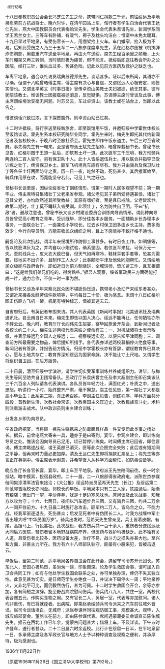      绥行纪略 

   十八日奉教职员公会会长冯芝生先生之命，携带同仁捐款二千元，前往绥远及平地泉慰劳前方抗战将士。晚六时许，在清华园站上车，偕行者有学生自治会代表王达仁先生，燕大中国教职员会代表梅贻宝先生，学生会代表朱焘谱先生，新闻学系同学王若兰女士。三等车有卧铺，有暖气，褥子及枕头均洁白；惟室中未免太暖耳。十九日早过平地泉，有受伤官长一人，用绷架抬上火车。车门嫌窄，抬入极为不易。后知此受伤之人乃三十五军二一八旅参谋席卓先生，系在红格尔图被飞机掷弹炸伤胸部，用载重汽车送至平地泉，再由火车送绥。席先生经百余里之颠簸，上火车时绷架又再三转侧，当时情形极为痛苦，但不能言。抵绥后即送往教会所办之公医院，经打三针，惟失血过多，势甚危险。记此以见前方医药及救护之缺乏也。 

   车离平地泉，遇合众社访员瑞典苏德邦先生，谈话甚多。证以后来所闻，其语亦不尽确。但谓十八晚曾晤傅主席，傅主席有决心与自信，又谓绥远人心极安定，则皆实情也。又谓北平英文《时事日报》曾传卓资山美教士夫妇被掳，绝无其事。彼昨犹晤该教士。惟该教士因报载被掳消息，反觉疑惧。苏谒傅主席时曾谈及此事，傅主席谓绥境治安毫无问题。时苏又云，车过卓资山，该教士或在站台上，当即以此告之。 

   惟彼谈话兴致过浓，言下探首窗外，则卓资山站已过矣。 

   十二时许抵绥，将行李送至绥新旅舍，即至饭馆用午饭，并邀归绥中学霍世休校长至饭馆谈话。霍先生系本校研究院毕业同学。霍先生来时，梅先生即托其代约新闻记者及各校校长，于晚八时至旅社茶会。霍先生即作午饭东道主。午后三时至省政府。事先梅先生有一电来。至是省府派王斌先生招待，晤曾厚载秘书长。曾秘书长见告，红格尔图于王道一乱后，即筑有土圩一道。此次匪军三千压境，我方惟骑兵两连约二百人驻守。另有保卫队十人。此十人皆系退伍兵士，用以联合并指导已受训练之壮丁，俾资保卫乡土。匪军飞机坦克车应有尽有。我方只由骑兵及保卫队壮丁等各任土圩两面防守之责。历一日一夜，屹然不动，死伤甚少。其后援军始至。骑兵作用原在攻，而竟能坚守若此，可见士气之旺也。 

   曾秘书长谈至是，因纵论绥省壮丁训练情形。谓第一期时人民多观望不前；第一期毕业，傅主席特召集诸壮丁父老来省参观。诸父老见其子弟所受待遇甚佳，诸壮丁见其父老，亦均欣然述其所受教益；其原有嗜好者，至是且已戒除。父老皆欢忭。故第二期时，壮丁莫不踊跃入省受训。此项壮丁，名为防共自卫团，不曰“抗敌”者，避敌注意也。曾秘书长又谈乡村建设委员会训练向导员情形。谓此种向导员皆曾受高小教育之青年。受训既毕，即分往各本乡服务。一面辅助乡长办理本乡事务，一面联合壮丁，一面兼任小学校长。过去乡村保卫团多由乡长主持，费多而效少；今行向导员制，方能实收民众组织之利，且上下感情亦不致扞格不通也。 

   嗣复论及此次抗战。谓半年来绥境所作防御工事甚多。有时日夜工作。如碉堡等，皆以铁筋洋灰为之，并均自以小炮试验，确系坚固。若仅匪军来扰，可保万无一失。至前线兵士，皮大衣大致已备，但天气如再寒冷，鞋袜耳套手套等，恐甚为需要。绥地买不出许多，且制作工人太少；此事颇盼平津及他处同胞帮忙。又谓绥地民众极能与政府合作，即如近日为前方制烧饼，全城饼师，皆加紧工作，且互相谓曰：“这是给我们弟兄们吃的，得烤熟些。”据吾人观察，绥省军政民三方面确能打成一片，通力合作，不仅一时一事为然。 

   曾秘书长又谈及半年来察北民众因不堪匪伪压迫，携带老小及动产来绥东者甚众。又谓近来接各处慰劳信件款项等，平均每日二十份，极为感念。末谓十八日红格尔图击伤匪方飞机一架，机尾有特种标志，惜被其逃去云。 

   自省府归后，有英记者布朗来访。其人代表英国《新闻时事报》北美通讯社及瑞典通讯社。自云甫自日本来。梅先生即告以国人决心，绥远不能再让，任何牺牲亦所不辞云云。晚六时，教育厅厅长阎伟先生招宴，宴毕回旅舍开茶会，到新闻记者及各校长约二十人。梅先生述两校代表来绥之使命有三：一、对抗战诸将士表示敬佩，并表示绥远乃全国人之绥远；二、视察绥远实况，以便告知平津同胞；三、调查前方所最需要之物品，俾后援知所措手。各代表亦详述两校募捐停火绝食等事。新闻记者有答辞，并报告前方情况，归绥中学霍校长亦有答辞，谓绥教育界已具决心，愿与土地共存亡；教育界深知绥远为国家命脉，决不能让寸土尺地。又谓学生将组织自卫团，在后方服务。 

   二十日晨，清至归绥中学演讲，请学生切实受军事训练并养成组织力。讲毕，与梅先生等同至防共自卫团常备队。民政厅厅长袁庆曾主任及李大超副主任即召集该队三千六百余人列队请各代表演讲。各队员皆年轻力壮，满面红光；朴质之中，透出忠慤。听讲约一小时，始终整齐严肃，毫不懈怠。袁主任见告，第一期壮丁大都是高小毕业生；此系第二期，真正老百姓。李副主任见告，训练程序，学科方面共分四段：首教新生活，次教社会常识，次教帝国主义压迫史，次教民族奋斗史。术科则注重游击战术。队中政训员则由乡建会训练； 

   分发各乡即为向导员。 

   午省政府招宴。当将顾一樵先生嘱携来之防毒面具样品一件交专司此类事之杨处长。据云，前曾电燕大寄来一具，适亦于是曰寄到。宴毕，参观乡建会，即训练向导员之处。惟该会因向导员已足用，顷已暂停训练矣。时闻傅主席已回省，即往晋谒。傅主席略述战况，谓王英部已消灭，匪等此次企图完全失败；此后或有短期间之平静，但再来时力量必更加厚。清及王达仁先生即将捐款汇票呈上；梅先生等亦言正在募捐中。傅主席表示谢意，并希望吾人从科学方面帮忙，如防毒设备等。 

   晚应各厅长各官长宴，宴毕，即上车至平地泉。省府派王先生陪同前往。夜一时余抵站，暗中摸索，投宿县政府。二十一晨，二一八旅部得省政府电，派陈世杰参谋偕同樊涤清军法官来接洽；《大公报》绥远特派员范希天先生（长江）及绥远第二师范郭吉庵校长亦同至。郭校长约早饭。平地泉本只有二三人家，铁路通后，始渐有粮店；但出门一望，平沙莽莽，犹是十足边塞风味也。席间谈及此次战事，知我方以攻为守；十六、七两日，夜间以汽车运步兵三团，又有骑兵三团，约共二万余人一同开往前方。十九日晨二时施行总攻击。匪军约二万人，皆乌合之众，不能力战。经我军驱逐退去，死伤甚众；后发见死者中有伪团长二人。时我方战壕中军士皆出壕大呼“中华民国万岁”。骑兵出发时，范希天先生曾亲见，兵士皆着皮帽，有尾，高踞马上，行色甚壮。此次战役，我方伤兵共一百十余人，重伤者分送绥远及大同后方医院，轻伤者留本地野战病院疗养，但医药与救护均极缺乏。此不独有关人道，且受伤者比较多，医药设备太差，治疗不易，战斗力之损失亦甚大也。至兴和方面，非匪主力所在。我方有六十八师部队驻守，匪屡有小股来犯，皆被击退云。 

   早饭后，至第二师范，适平地泉各界自卫会在此开会，遇留守司令苏开元团长。苏东北人，爱国心极热烈，虽匆匆一谈，印象颇深。论及学生救国会事，谓可加入自卫会共同工作；如有与他处学生救国会联系之处，亦可单独办理，俾仍不失其独立性。此意见甚为切实。是日师范学生亦绝食一日，并议决下周停火一周；平地泉停火，又非北平可比，而仍毅然仿行，甚为可佩。十二时学生救国会开会，余等亦参加，各有简短之演辞。旋至野战病院慰问伤兵。伤兵约八九人，共住一室，两校代表合赠五元，作购买食物之用。又有官长二人，另居一室，代表等亦加慰问。诸人均非重伤，有已将就痊者。出病院，即乘赵承绥骑兵司令派来之汽车前往城外晋谒。赵司令谈话坦白，无城府；派赵参谋伴同往观防御工事，规模甚大。观毕，入城应旅部宴会。董旅长在前方，即由陈参谋代表。席间遇蒙藏委员会调查员陈佑城先生，据云在西北工作已年余，觉蒙古问题甚大；惜将上车，不及详谈。下午五时许登车，送行者甚众。二十二日晨六时余返校。此行计在绥留一日半，在平地泉留一日，多承傅主席及各军政长官与地方人士予以种种调查及视察之便利，并承厚待，极为感谢也。 

   1936年11月22日作 

   （原载1936年11月26日《国立清华大学校刊》第792号。） 

